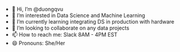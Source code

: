 - 👋 Hi, I’m @duongqvu
- 👀 I’m interested in Data Science and Machine Learning
- 🌱 I’m currently learning integrating DS in production with hardware
- 💞️ I’m looking to collaborate on any data projects
- 📫 How to reach me: Slack 8AM - 4PM EST
- 😄 Pronouns: She/Her

<!---
duongqvu/duongqvu is a ✨ special ✨ repository because its `README.md` (this file) appears on your GitHub profile.
You can click the Preview link to take a look at your changes.
--->
